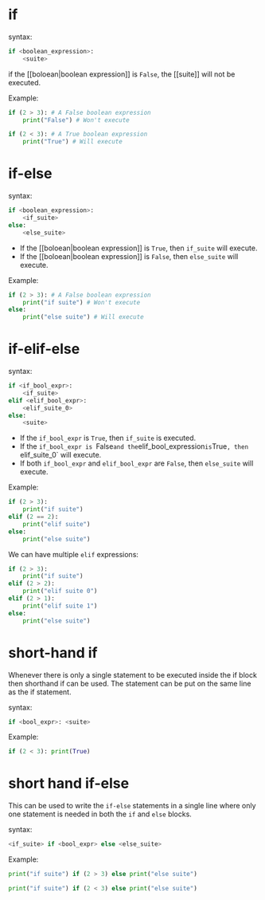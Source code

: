 # if
syntax:
```Python
if <boolean_expression>:
	<suite>
```

if the [[boloean|boolean expression]] is `False`, the [[suite]] will not be executed.

Example: 
```Python
if (2 > 3): # A False boolean expression
    print("False") # Won't execute
```

```Python
if (2 < 3): # A True boolean expression
    print("True") # Will execute
```
# if-else

syntax:
```Python
if <boolean_expression>:
	<if_suite>
else:
	<else_suite>
```

- If the [[boloean|boolean expression]] is `True`, then `if_suite` will execute.
- If the [[boloean|boolean expression]] is `False`, then `else_suite` will execute.

Example:
```Python
if (2 > 3): # A False boolean expression
    print("if suite") # Won't execute
else:
    print("else suite") # Will execute
```

# if-elif-else

syntax:
```Python
if <if_bool_expr>:
    <if_suite>
elif <elif_bool_expr>:
    <elif_suite_0>
else:
    <suite>
```

- If the `if_bool_expr` is `True`, then `if_suite` is executed.
- If the `if_bool_expr is `False` and the `elif_bool_expression` is `True`, then `elif_suite_0` will execute.
- If both `if_bool_expr` and `elif_bool_expr` are `False`, then `else_suite` will execute.

Example:
```Python
if (2 > 3):
    print("if suite")
elif (2 == 2):
    print("elif suite")
else:
    print("else suite")
```

We can have multiple `elif` expressions:
```Python
if (2 > 3):
    print("if suite")
elif (2 > 2):
    print("elif suite 0")
elif (2 > 1):
    print("elif suite 1")
else:
    print("else suite")
```

# short-hand if
Whenever there is only a single statement to be executed inside the if block then shorthand if can be used. The statement can be put on the same line as the if statement. 

syntax:
```Python
if <bool_expr>: <suite>
```

Example:
```Python
if (2 < 3): print(True)
```
# short hand if-else
This can be used to write the `if-else` statements in a single line where only one statement is needed in both the `if` and `else` blocks.

syntax:
```Python
<if_suite> if <bool_expr> else <else_suite>
```

Example:
```Python
print("if suite") if (2 > 3) else print("else suite")
```

```Python
print("if suite") if (2 < 3) else print("else suite")
```


